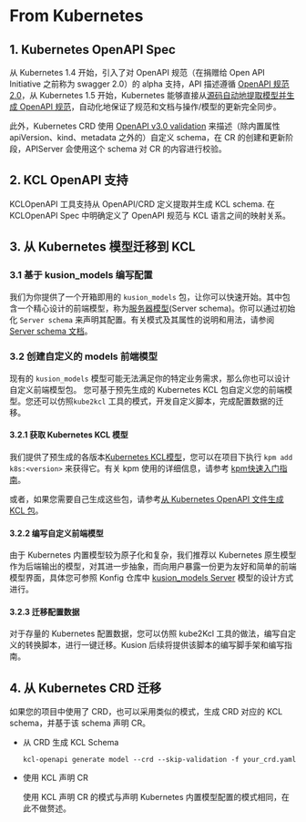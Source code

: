 # From Kubernetes

## 1. Kubernetes OpenAPI Spec

从 Kubernetes 1.4 开始，引入了对 OpenAPI 规范（在捐赠给 Open API Initiative 之前称为 swagger 2.0）的 alpha 支持，API 描述遵循 [OpenAPI 规范 2.0](https://github.com/OAI/OpenAPI-Specification/blob/main/versions/2.0.md)，从 Kubernetes 1.5 开始，Kubernetes 能够直接从[源码自动地提取模型并生成 OpenAPI 规范](https://github.com/kubernetes/kube-openapi)，自动化地保证了规范和文档与操作/模型的更新完全同步。

此外，Kubernetes CRD 使用 [OpenAPI v3.0 validation](https://kubernetes.io/docs/tasks/extend-kubernetes/custom-resources/custom-resource-definitions/#validation) 来描述（除内置属性 apiVersion、kind、metadata 之外的）自定义 schema，在 CR 的创建和更新阶段，APIServer 会使用这个 schema 对 CR 的内容进行校验。

## 2. KCL OpenAPI 支持

KCLOpenAPI 工具支持从 OpenAPI/CRD 定义提取并生成 KCL schema. 在 KCLOpenAPI Spec 中明确定义了 OpenAPI 规范与 KCL 语言之间的映射关系。

## 3. 从 Kubernetes 模型迁移到 KCL

### 3.1 基于 kusion_models 编写配置

我们为你提供了一个开箱即用的 `kusion_models` 包，让你可以快速开始。其中包含一个精心设计的前端模型，称为[服务器模型](https://github.com/KusionStack/konfig/blob/main/base/pkg/kusion_models/kube/frontend/server.k)(Server schema)。你可以通过初始化 `Server schema` 来声明其配置。有关模式及其属性的说明和用法，请参阅 [Server schema 文档](https://kusionstack.io/docs/reference/model/kusion_models/kube/frontend/doc_server)。

### 3.2 创建自定义的 models 前端模型

现有的 `kusion_models` 模型可能无法满足你的特定业务需求，那么你也可以设计自定义前端模型包。 您可基于预先生成的 Kubernetes KCL 包自定义您的前端模型。您还可以仿照`kube2kcl` 工具的模式，开发自定义脚本，完成配置数据的迁移。

#### 3.2.1 获取 Kubernetes KCL 模型

我们提供了预生成的各版本[Kubernetes KCL模型](https://github.com/orgs/KusionStack/packages/container/package/k8s)，您可以在项目下执行 `kpm add k8s:<version>` 来获得它。有关 kpm 使用的详细信息，请参考 [kpm快速入门指南](https://github.com/kcl-lang/kpm#quick-start)。

或者，如果您需要自己生成这些包，请参考[从 Kubernetes OpenAPI 文件生成 KCL 包](https://github.com/kcl-lang/kcl-openapi/blob/main/docs/generate_from_k8s_spec.md)。

#### 3.2.2 编写自定义前端模型

由于 Kubernetes 内置模型较为原子化和复杂，我们推荐以 Kubernetes 原生模型作为后端输出的模型，对其进一步抽象，而向用户暴露一份更为友好和简单的前端模型界面，具体您可参照 Konfig 仓库中 [kusion_models Server](https://github.com/KusionStack/konfig/blob/main/base/pkg/kusion_models/kube/frontend/server.k) 模型的设计方式进行。

#### 3.2.3 迁移配置数据

对于存量的 Kubernetes 配置数据，您可以仿照 kube2Kcl 工具的做法，编写自定义的转换脚本，进行一键迁移。Kusion 后续将提供该脚本的编写脚手架和编写指南。

## 4. 从 Kubernetes CRD 迁移

如果您的项目中使用了 CRD，也可以采用类似的模式，生成 CRD 对应的 KCL schema，并基于该 schema 声明 CR。

- 从 CRD 生成 KCL Schema

  ```
  kcl-openapi generate model --crd --skip-validation -f your_crd.yaml
  ```

- 使用 KCL 声明 CR

  使用 KCL 声明 CR 的模式与声明 Kubernetes 内置模型配置的模式相同，在此不做赘述。

